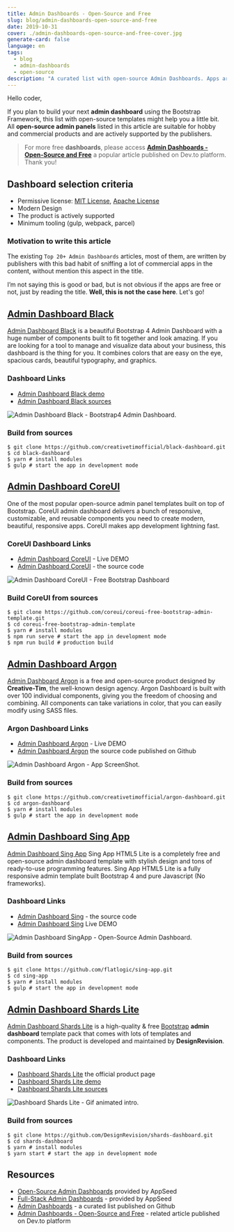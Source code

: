 ```yaml
---
title: Admin Dashboards - Open-Source and Free
slug: blog/admin-dashboards-open-source-and-free
date: 2019-10-31
cover: ./admin-dashboards-open-source-and-free-cover.jpg
generate-card: false
language: en
tags:
  - blog
  - admin-dashboards
  - open-source
description: "A curated list with open-source Admin Dashboards. Apps are released under MIT license, suitable for hobby or commercial projects."
---
```


Hello coder,

If you plan to build your next **admin dashboard** using the Bootstrap Framework, this list with open-source templates might help you a little bit.
All **open-source admin panels** listed in this article are suitable for hobby and commercial products and are actively supported by the publishers.

> For more free **dashboards**, please access **[Admin Dashboards - Open-Source and Free](https://dev.to/sm0ke/admin-dashboards-open-source-and-free-4aep)** a popular article published on Dev.to platform. Thank you!

## Dashboard selection criteria

- Permissive license: [MIT License](https://en.wikipedia.org/wiki/MIT_License), [Apache License](https://en.wikipedia.org/wiki/Apache_License)
- Modern Design
- The product is actively supported
- Minimum tooling (gulp, webpack, parcel)

### Motivation to write this article

The existing `Top 20+ Admin Dashboards` articles, most of them, are written by publishers with this bad habit of sniffing a lot of commercial apps in the content, without mention this aspect in the title.

I’m not saying this is good or bad, but is not obvious if the apps are free or not, just by reading the title. **Well, this is not the case here**. Let's go!

## [Admin Dashboard Black](https://www.creative-tim.com/product/black-dashboard?ref=appseed)

[Admin Dashboard Black](https://www.creative-tim.com/product/black-dashboard?ref=appseed) is a beautiful Bootstrap 4 Admin Dashboard with a huge number of components built to fit together and look amazing. If you are looking for a tool to manage and visualize data about your business, this dashboard is the thing for you. It combines colors that are easy on the eye, spacious cards, beautiful typography, and graphics. 

### Dashboard Links

- [Admin Dashboard Black demo](https://demos.creative-tim.com/black-dashboard/examples/dashboard.html)
- [Admin Dashboard Black sources](https://github.com/creativetimofficial/black-dashboard)

![Admin Dashboard Black - Bootstrap4 Admin Dashboard.](https://github.com/app-generator/static/blob/master/admin-dashboards/admin-dashboard-bootstrap-black-intro.gif?raw=true)

### Build from sources

```
$ git clone https://github.com/creativetimofficial/black-dashboard.git
$ cd black-dashboard
$ yarn # install modules
$ gulp # start the app in development mode
```

## [Admin Dashboard CoreUI](https://coreui.io/)

One of the most popular open-source admin panel templates built on top of Bootstrap. 
CoreUI admin dashboard delivers a bunch of responsive, customizable, and reusable components you need to create modern, beautiful, responsive apps. CoreUI makes app development lightning fast.

### CoreUI Dashboard Links

- [Admin Dashboard CoreUI](https://coreui.io/demo/#main.html) - Live DEMO
- [Admin Dashboard CoreUI](https://github.com/coreui/coreui-free-bootstrap-admin-template) - the source code

![Admin Dashboard CoreUI - Free Bootstrap Dashboard](https://raw.githubusercontent.com/admin-dashboards/static/master/bootstrap-dashboard-coreui-intro.gif)

### Build CoreUI from sources

```
$ git clone https://github.com/coreui/coreui-free-bootstrap-admin-template.git
$ cd coreui-free-bootstrap-admin-template
$ yarn # install modules
$ npm run serve # start the app in development mode
$ npm run build # production build
```

## [Admin Dashboard Argon](https://www.creative-tim.com/product/argon-dashboard?ref=appseed)

[Admin Dashboard Argon](https://www.creative-tim.com/product/argon-dashboard?ref=appseed) is a free and open-source product designed by **Creative-Tim**, the well-known design agency. Argon Dashboard is built with over 100 individual components, giving you the freedom of choosing and combining. All components can take variations in color, that you can easily modify using SASS files.

### Argon Dashboard Links

- [Admin Dashboard Argon](https://demos.creative-tim.com/argon-dashboard/index.html) - Live DEMO
- [Admin Dashboard Argon](https://github.com/creativetimofficial/argon-dashboard) the source code published on Github

![Admin Dashboard Argon - App ScreenShot.](https://raw.githubusercontent.com/app-generator/static/master/admin-dashboards/admin-dashboard-bootstrap-argon-intro.gif)

### Build from sources

```
$ git clone https://github.com/creativetimofficial/argon-dashboard.git
$ cd argon-dashboard
$ yarn # install modules
$ gulp # start the app in development mode
```

## [Admin Dashboard Sing App](https://flatlogic.com/admin-dashboards/sing-app-html5-lite?ref=appseed)

[Admin Dashboard Sing App](https://flatlogic.com/admin-dashboards/sing-app-html5-lite?ref=appseed) Sing App HTML5 Lite is a completely free and open-source admin dashboard template with stylish design and tons of ready-to-use programming features. Sing App HTML5 Lite is a fully responsive admin template built Bootstrap 4 and pure Javascript (No frameworks). 

### Dashboard Links

- [Admin Dashboard Sing](https://flatlogic.github.io/sing-app/) - the source code
- [Admin Dashboard Sing](https://github.com/flatlogic/sing-app) Live DEMO

![Admin Dashboard SingApp - Open-Source Admin Dashboard.](https://github.com/app-generator/static/blob/master/admin-dashboards/admin-dashboard-bootstrap-singapp-intro.gif?raw=true)

### Build from sources

```
$ git clone https://github.com/flatlogic/sing-app.git
$ cd sing-app
$ yarn # install modules
$ gulp # start the app in development mode
```

## [Admin Dashboard Shards Lite](https://designrevision.com/downloads/shards-dashboard-lite/?ref=appseed)

[Admin Dashboard Shards Lite](https://designrevision.com/downloads/shards-dashboard-lite/?ref=appseed) is a high-quality & free [Bootstrap](https://getbootstrap.com/) **admin dashboard** template pack that comes with lots of templates and components. The product is developed and maintained by **DesignRevision**.

### Dashboard Links

- [Dashboard Shards Lite](https://designrevision.com/downloads/shards-dashboard-lite/?ref=appseed) the official product page
- [Dashboard Shards Lite demo](https://designrevision.com/demo/shards-dashboard-lite/)
- [Dashboard Shards Lite sources](https://github.com/DesignRevision/shards-dashboard) 

![Dashboard Shards Lite - Gif animated intro.](https://github.com/DesignRevision/shards-dashboard/raw/master/assets/demo-preview.gif)

### Build from sources

```
$ git clone https://github.com/DesignRevision/shards-dashboard.git
$ cd shards-dashboard
$ yarn # install modules
$ yarn start # start the app in development mode
```

## Resources

- [Open-Source Admin Dashboards](https://appseed.us/admin-dashboards/open-source)  provided by AppSeed
- [Full-Stack Admin Dashboards](https://appseed.us/admin-dashboards) - provided by AppSeed
- [Admin Dashboards](https://github.com/app-generator/admin-dashboards/) - a curated list published on Github
- [Admin Dashboards - Open-Source and Free](https://dev.to/sm0ke/admin-dashboards-open-source-and-free-4aep) - related article published on Dev.to platform
